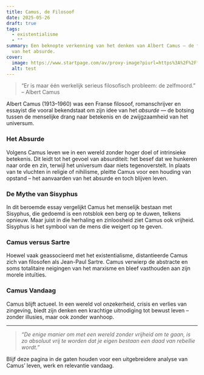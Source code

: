 ```yaml
---
title: Camus, de Filosoof
date: 2025-05-26
draft: true
tags:
  - existentialisme
  - ""
summary: Een beknopte verkenning van het denken van Albert Camus – de filosoof
  van het absurde.
cover:
  image: https://www.startpage.com/av/proxy-image?piurl=https%3A%2F%2Ffilco.es%2Fuploads%2F2022%2F03%2Fzyro-image.jpg&sp=1748256507T59b63e4205e7db3857b70c15f14379d758b8cf4477becb96213e4a60c4a5fd23
  alt: test
---
```

> “Er is maar één werkelijk serieus filosofisch probleem: de zelfmoord.” – Albert Camus

Albert Camus (1913–1960) was een Franse filosoof, romanschrijver en essayist die vooral bekendstaat om zijn idee van het *absurde* — de botsing tussen de menselijke drang naar betekenis en de zwijgzaamheid van het universum.

### Het Absurde

Volgens Camus leven we in een wereld zonder hoger doel of intrinsieke betekenis. Dit leidt tot het gevoel van absurditeit: het besef dat we hunkeren naar orde en zin, terwijl het universum daar niets tegenoverstelt. In plaats van te vluchten in religie of nihilisme, pleitte Camus voor een houding van opstand – het aanvaarden van het absurde en toch blijven leven.

### De Mythe van Sisyphus

In dit beroemde essay vergelijkt Camus het menselijk bestaan met Sisyphus, die gedoemd is een rotsblok een berg op te duwen, telkens opnieuw. Maar juist in die herhaling en zinloosheid ziet Camus ook vrijheid. Sisyphus is het symbool van de mens die weigert op te geven.

### Camus versus Sartre

Hoewel vaak geassocieerd met het existentialisme, distantieerde Camus zich van filosofen als Jean-Paul Sartre. Camus verwierp de abstracte en soms totalitaire neigingen van het marxisme en bleef vasthouden aan zijn morele intuïties.

### Camus Vandaag

Camus blijft actueel. In een wereld vol onzekerheid, crisis en verlies van zingeving, biedt zijn denken een krachtige uitnodiging tot bewust leven – zonder illusies, maar ook zonder wanhoop.

---

> _“De enige manier om met een wereld zonder vrijheid om te gaan, is zo absoluut vrij te worden dat je eigen bestaan een daad van rebellie wordt.”_

Blijf deze pagina in de gaten houden voor een uitgebreidere analyse van Camus’ leven, werk en relevantie vandaag.
